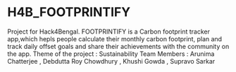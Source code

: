 # H4B_FOOTPRINTIFY
Project for Hack4Bengal.
FOOTPRINTIFY is a Carbon footprint tracker app,which hepls people calculate their monthly carbon footprint, plan and track daily offset goals and share their achievements with the community on the app.
Theme of the project : Sustainability
Team Members : Arunima Chatterjee , Debdutta Roy Chowdhury , Khushi Gowda , Supravo Sarkar
